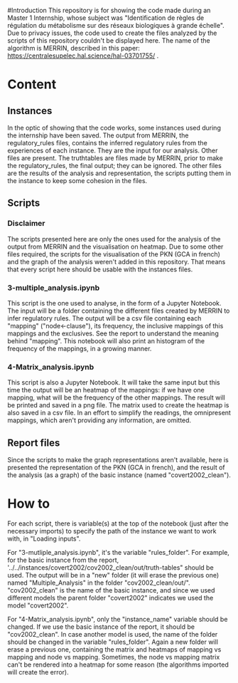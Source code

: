 #Introduction
This repository is for showing the code made during an Master 1 Internship, whose subject was "Identification de règles de régulation du métabolisme sur des réseaux biologiques à grande échelle".
Due to privacy issues, the code used to create the files analyzed by the scripts of this repository couldn't be displayed here. The name of the algorithm is MERRIN, described in this paper: https://centralesupelec.hal.science/hal-03701755/ .

# Content

## Instances
In the optic of showing that the code works, some instances used during the internship have been saved. The output from MERRIN, the regulatory_rules files, contains the inferred regulatory rules from the experiences of each instance. They are the input for our analysis.
Other files are present. The truthtables are files made by MERRIN, prior to make the regulatory_rules, the final output; they can be ignored. The other files are the results of the analysis and representation, the scripts putting them in the instance to keep some cohesion in the files.

## Scripts

### Disclaimer
The scripts presented here are only the ones used for the analysis of the output from MERRIN and the visualisation on heatmap. Due to some other files required, the scripts for the visualisation of the PKN (GCA in french) and the graph of the analysis weren't added in this repository.
That means that every script here should be usable with the instances files.

### 3-multiple_analysis.ipynb
This script is the one used to analyse, in the form of a Jupyter Notebook. The input will be a folder containing the different files created by MERRIN to infer regulatory rules. The output will be a csv file containing each "mapping" ("node<-clause"), its frequency, the inclusive mappings of this mappings and the exclusives. See the report to understand the meaning behind "mapping". 
This notebook will also print an histogram of the frequency of the mappings, in a growing manner.

### 4-Matrix_analysis.ipynb
This script is also a Jupyter Notebook. It will take the same input but this time the output will be an heatmap of the mappings: if we have one mapping, what will be the frequency of the other mappings. The result will be printed and saved in a png file. The matrix used to create the heatmap is also saved in a csv file.
In an effort to simplify the readings, the omnipresent mappings, which aren't providing any information, are omitted.

## Report files
Since the scripts to make the graph representations aren't available, here is presented the representation of the PKN (GCA in french), and the result of the analysis (as a graph) of the basic instance (named "covert2002_clean"). 

# How to
For each script, there is variable(s) at the top of the notebook (just after the necessary imports) to specify the path of the instance we want to work with, in "Loading inputs".

For "3-mutliple_analysis.ipynb", it's the variable "rules_folder". For example, for the basic instance from the report, '../../instances/covert2002/cov2002_clean/out/truth-tables" should be used. The output will be in a "new" folder (it will erase the previous one) named "Multiple_Analysis" in the folder "cov2002_clean/out/". "cov2002_clean" is the name of the basic instance, and since we used different models the parent folder "covert2002" indicates we used the model "covert2002".

For "4-Matrix_analysis.ipynb", only the "instance_name" variable should be changed. If we use the basic instance of the report, it should be "cov2002_clean". In case another model is used, the name of the folder should be changed in the variable "rules_folder". Again a new folder will erase a previous one, containing the matrix and heatmaps of mapping vs mapping and node vs mapping. Sometimes, the node vs mapping matrix can't be rendered into a heatmap for some reason (the algorithms imported will create the error).

